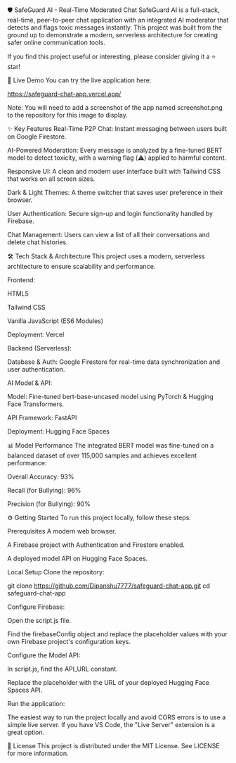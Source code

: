🛡️ SafeGuard AI - Real-Time Moderated Chat
SafeGuard AI is a full-stack, real-time, peer-to-peer chat application with an integrated AI moderator that detects and flags toxic messages instantly. This project was built from the ground up to demonstrate a modern, serverless architecture for creating safer online communication tools.

If you find this project useful or interesting, please consider giving it a ⭐ star!

🚀 Live Demo
You can try the live application here:

https://safeguard-chat-app.vercel.app/

Note: You will need to add a screenshot of the app named screenshot.png to the repository for this image to display.

✨ Key Features
Real-Time P2P Chat: Instant messaging between users built on Google Firestore.

AI-Powered Moderation: Every message is analyzed by a fine-tuned BERT model to detect toxicity, with a warning flag (⚠️) applied to harmful content.

Responsive UI: A clean and modern user interface built with Tailwind CSS that works on all screen sizes.

Dark & Light Themes: A theme switcher that saves user preference in their browser.

User Authentication: Secure sign-up and login functionality handled by Firebase.

Chat Management: Users can view a list of all their conversations and delete chat histories.

🛠️ Tech Stack & Architecture
This project uses a modern, serverless architecture to ensure scalability and performance.

Frontend:

HTML5

Tailwind CSS

Vanilla JavaScript (ES6 Modules)

Deployment: Vercel

Backend (Serverless):

Database & Auth: Google Firestore for real-time data synchronization and user authentication.

AI Model & API:

Model: Fine-tuned bert-base-uncased model using PyTorch & Hugging Face Transformers.

API Framework: FastAPI

Deployment: Hugging Face Spaces

📊 Model Performance
The integrated BERT model was fine-tuned on a balanced dataset of over 115,000 samples and achieves excellent performance:

Overall Accuracy: 93%

Recall (for Bullying): 96%

Precision (for Bullying): 90%

⚙️ Getting Started
To run this project locally, follow these steps:

Prerequisites
A modern web browser.

A Firebase project with Authentication and Firestore enabled.

A deployed model API on Hugging Face Spaces.

Local Setup
Clone the repository:

git clone https://github.com/Dipanshu7777/safeguard-chat-app.git
cd safeguard-chat-app

Configure Firebase:

Open the script.js file.

Find the firebaseConfig object and replace the placeholder values with your own Firebase project's configuration keys.

Configure the Model API:

In script.js, find the API_URL constant.

Replace the placeholder with the URL of your deployed Hugging Face Spaces API.

Run the application:

The easiest way to run the project locally and avoid CORS errors is to use a simple live server. If you have VS Code, the "Live Server" extension is a great option.

📄 License
This project is distributed under the MIT License. See LICENSE for more information.
